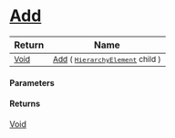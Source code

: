 # [Add](./HierarchyElement-100664121.md)



| Return | Name | 
| --- | --- | 
| <sub>[Void](https://docs.microsoft.com/en-us/dotnet/api/System.Void)</sub>| <sub>[Add](./HierarchyElement-100664121.md) ( [`HierarchyElement`](./../HierarchyElement.md) child )</sub>| <br>


#### Parameters

#### Returns
[Void](https://docs.microsoft.com/en-us/dotnet/api/System.Void)
